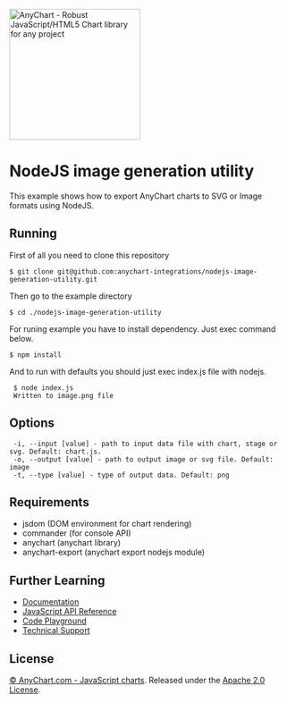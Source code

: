 [<img src="https://cdn.anychart.com/images/logo-transparent-segoe.png?2" width="234px" alt="AnyChart - Robust JavaScript/HTML5 Chart library for any project">](https://anychart.com)
# NodeJS image generation utility
This example shows how to export AnyChart charts to SVG or Image formats using NodeJS.

## Running
First of all you need to clone this repository
```
$ git clone git@github.com:anychart-integrations/nodejs-image-generation-utility.git
```
Then go to the example directory
```
$ cd ./nodejs-image-generation-utility
```
For runing example you have to install dependency. Just exec command below.
```
$ npm install
```
And to run with defaults you should just exec index.js file with nodejs. 
```
 $ node index.js 
 Written to image.png file
```

## Options
```
 -i, --input [value] - path to input data file with chart, stage or svg. Default: chart.js.
 -o, --output [value] - path to output image or svg file. Default: image
 -t, --type [value] - type of output data. Default: png
```

## Requirements
* jsdom (DOM environment for chart rendering)
* commander (for console API)
* anychart (anychart library)
* anychart-export (anychart export nodejs module)

## Further Learning
* [Documentation](https://docs.anychart.com)
* [JavaScript API Reference](https://api.anychart.com)
* [Code Playground](https://playground.anychart.com)
* [Technical Support](https://anychart.com/support)

## License
[© AnyChart.com - JavaScript charts](http://www.anychart.com). Released under the [Apache 2.0 License](https://github.com/anychart-integrations/nodejs-image-generation-utility/blob/master/LICENSE).
